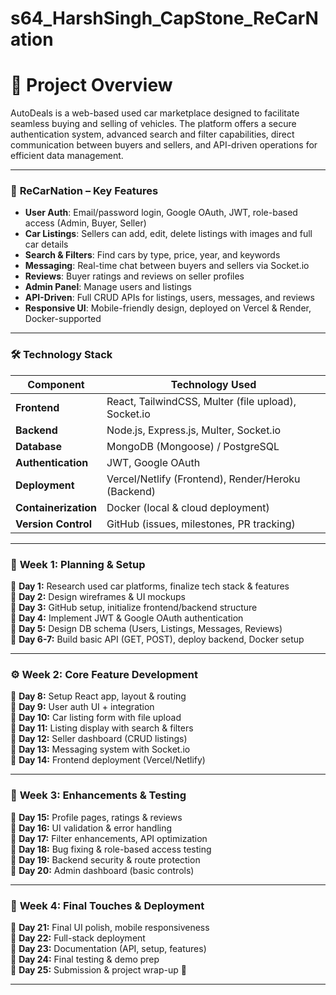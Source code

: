 # s64_HarshSingh_CapStone_ReCarNation
# 📌 Project Overview
AutoDeals is a web-based used car marketplace designed to facilitate seamless buying and selling of vehicles. The platform offers a secure authentication system, advanced search and filter capabilities, direct communication between buyers and sellers, and API-driven operations for efficient data management.

---

### 🚀 **ReCarNation – Key Features**

- **User Auth**: Email/password login, Google OAuth, JWT, role-based access (Admin, Buyer, Seller)  
- **Car Listings**: Sellers can add, edit, delete listings with images and full car details  
- **Search & Filters**: Find cars by type, price, year, and keywords  
- **Messaging**: Real-time chat between buyers and sellers via Socket.io  
- **Reviews**: Buyer ratings and reviews on seller profiles  
- **Admin Panel**: Manage users and listings  
- **API-Driven**: Full CRUD APIs for listings, users, messages, and reviews  
- **Responsive UI**: Mobile-friendly design, deployed on Vercel & Render, Docker-supported

---

### 🛠️ **Technology Stack**

| **Component**       | **Technology Used**                                |
|---------------------|----------------------------------------------------|
| **Frontend**        | React, TailwindCSS, Multer (file upload), Socket.io |
| **Backend**         | Node.js, Express.js, Multer, Socket.io             |
| **Database**        | MongoDB (Mongoose) / PostgreSQL                    |
| **Authentication**  | JWT, Google OAuth                                  |
| **Deployment**      | Vercel/Netlify (Frontend), Render/Heroku (Backend) |
| **Containerization**| Docker (local & cloud deployment)                  |
| **Version Control** | GitHub (issues, milestones, PR tracking)           |

---

### 📌 **Week 1: Planning & Setup**
📍 **Day 1:** Research used car platforms, finalize tech stack & features  
📍 **Day 2:** Design wireframes & UI mockups  
📍 **Day 3:** GitHub setup, initialize frontend/backend structure  
📍 **Day 4:** Implement JWT & Google OAuth authentication  
📍 **Day 5:** Design DB schema (Users, Listings, Messages, Reviews)  
📍 **Day 6-7:** Build basic API (GET, POST), deploy backend, Docker setup

---

### ⚙️ **Week 2: Core Feature Development**
📍 **Day 8:** Setup React app, layout & routing  
📍 **Day 9:** User auth UI + integration  
📍 **Day 10:** Car listing form with file upload  
📍 **Day 11:** Listing display with search & filters  
📍 **Day 12:** Seller dashboard (CRUD listings)  
📍 **Day 13:** Messaging system with Socket.io  
📍 **Day 14:** Frontend deployment (Vercel/Netlify)

---

### 🔧 **Week 3: Enhancements & Testing**
📍 **Day 15:** Profile pages, ratings & reviews  
📍 **Day 16:** UI validation & error handling  
📍 **Day 17:** Filter enhancements, API optimization  
📍 **Day 18:** Bug fixing & role-based access testing  
📍 **Day 19:** Backend security & route protection  
📍 **Day 20:** Admin dashboard (basic controls)

---

### 🚀 **Week 4: Final Touches & Deployment**
📍 **Day 21:** Final UI polish, mobile responsiveness  
📍 **Day 22:** Full-stack deployment  
📍 **Day 23:** Documentation (API, setup, features)  
📍 **Day 24:** Final testing & demo prep  
📍 **Day 25:** Submission & project wrap-up 🎉

---

